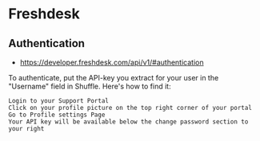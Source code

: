# Freshdesk


## Authentication
- https://developer.freshdesk.com/api/v1/#authentication

To authenticate, put the API-key you extract for your user in the "Username" field in Shuffle. Here's how to find it:

```
Login to your Support Portal
Click on your profile picture on the top right corner of your portal
Go to Profile settings Page
Your API key will be available below the change password section to your right
```
